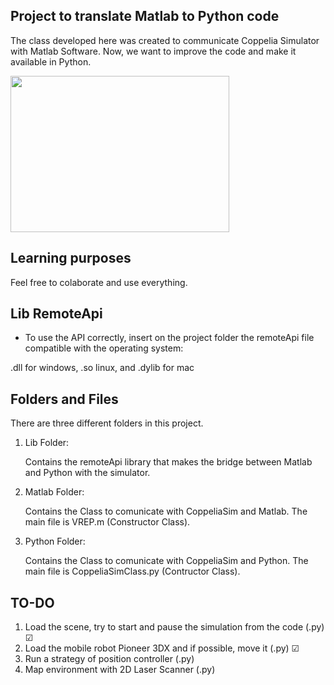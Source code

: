 ## Project to translate Matlab to Python code

The class developed here was created to communicate
Coppelia Simulator with Matlab Software. Now, we
want to improve the code and make it available in Python.

<img src="https://media.giphy.com/media/dU0jVmU13fQuDCmntQ/giphy.gif" height="250" width="350">

## Learning purposes

Feel free to colaborate and use everything.


## Lib RemoteApi

- To use the API correctly, insert on the project folder the remoteApi file compatible with the operating system: 

.dll for windows, .so linux, and .dylib for mac 

## Folders and Files

There are three different folders in this project.

1. Lib Folder:

    Contains the remoteApi library that makes the bridge between Matlab and Python with the simulator.

2. Matlab Folder:

    Contains the Class to comunicate with CoppeliaSim and Matlab. The main file is VREP.m (Constructor Class).

3. Python Folder:

    Contains the Class to comunicate with CoppeliaSim and Python. The main file is CoppeliaSimClass.py (Contructor Class).

## TO-DO

1. Load the scene, try to start and pause the simulation from the code (.py) ☑
2. Load the mobile robot Pioneer 3DX and if possible, move it (.py) ☑
3. Run a strategy of position controller (.py)
4. Map environment with 2D Laser Scanner (.py)
